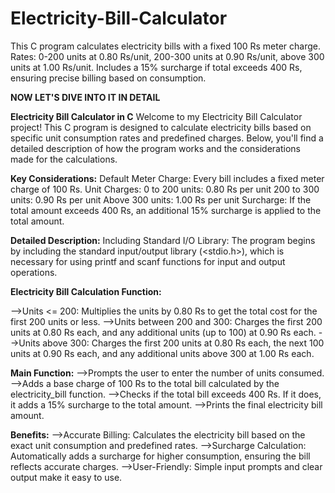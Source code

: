 # Electricity-Bill-Calculator
This C program calculates electricity bills with a fixed 100 Rs meter charge. Rates: 0-200 units at 0.80 Rs/unit, 200-300 units at 0.90 Rs/unit, above 300 units at 1.00 Rs/unit. Includes a 15% surcharge if total exceeds 400 Rs, ensuring precise billing based on consumption.


**NOW LET'S DIVE INTO IT IN DETAIL** 


**Electricity Bill Calculator in C**
Welcome to my Electricity Bill Calculator project! This C program is designed to calculate electricity bills based on specific unit consumption rates and predefined charges. Below, you'll find a detailed description of how the program works and the considerations made for the calculations.

**Key Considerations:**
Default Meter Charge: Every bill includes a fixed meter charge of 100 Rs.
Unit Charges:
0 to 200 units: 0.80 Rs per unit
200 to 300 units: 0.90 Rs per unit
Above 300 units: 1.00 Rs per unit
Surcharge:
If the total amount exceeds 400 Rs, an additional 15% surcharge is applied to the total amount.

**Detailed Description:**
Including Standard I/O Library: The program begins by including the standard input/output library (<stdio.h>), which is necessary for using printf and scanf functions for input and output operations.

**Electricity Bill Calculation Function:**

-->Units <= 200: Multiplies the units by 0.80 Rs to get the total cost for the first 200 units or less.
-->Units between 200 and 300: Charges the first 200 units at 0.80 Rs each, and any additional units (up to 100) at 0.90 Rs each.
-->Units above 300: Charges the first 200 units at 0.80 Rs each, the next 100 units at 0.90 Rs each, and any additional units above 300 at 1.00 Rs each.

**Main Function:**
-->Prompts the user to enter the number of units consumed.
-->Adds a base charge of 100 Rs to the total bill calculated by the electricity_bill function.
-->Checks if the total bill exceeds 400 Rs. If it does, it adds a 15% surcharge to the total amount.
-->Prints the final electricity bill amount.

**Benefits:**
-->Accurate Billing: Calculates the electricity bill based on the exact unit consumption and predefined rates.
-->Surcharge Calculation: Automatically adds a surcharge for higher consumption, ensuring the bill reflects accurate charges.
-->User-Friendly: Simple input prompts and clear output make it easy to use.
